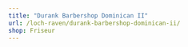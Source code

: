 ```yaml
---
title: "Durank Barbershop Dominican II"
url: /loch-raven/durank-barbershop-dominican-ii/
shop: Friseur
---
```

